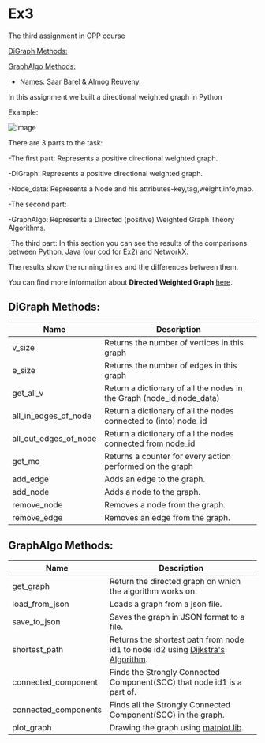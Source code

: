# Ex3
The third assignment in OPP course

[DiGraph Methods:](#DiGraph-Methods)

[GraphAlgo Methods:](#GraphAlgo-Methods)

- Names: Saar Barel & Almog Reuveny.

In this assignment we built a directional weighted graph in Python

Example:

![image](https://user-images.githubusercontent.com/63556870/104121082-68703e00-5344-11eb-9a0f-8ddaf7daf322.png)

There are 3 parts to the task:

-The first part: Represents a positive directional weighted graph.

 -DiGraph: Represents a positive directional weighted graph.
 
 -Node_data: Represents a Node and his attributes-key,tag,weight,info,map.
 
-The second part: 

 -GraphAlgo: Represents a Directed (positive) Weighted Graph Theory Algorithms.
 
 -The third part: In this section you can see the results of the comparisons between Python, Java (our cod for Ex2) and NetworkX. 

  The results show the running times and the differences between them.
  
  


You can find more information about **Directed Weighted Graph** [here](https://en.wikipedia.org/wiki/Directed_graph).



## DiGraph Methods:
|Name  | Description |
|--|--|
| v_size |Returns the number of vertices in this graph |
| e_size|Returns the number of edges in this graph |
| get_all_v|Return a dictionary of all the nodes in the Graph (node_id:node_data)
| all_in_edges_of_node|Return a dictionary of all the nodes connected to (into) node_id |
| all_out_edges_of_node |Return a dictionary of all the nodes connected from node_id |
| get_mc| Returns a counter for every action performed on the graph
| add_edge|Adds an edge to the graph.  |
| add_node|Adds a node to the graph. |
| remove_node|Removes a node from the graph. |
| remove_edge|Removes an edge from the graph. |




## GraphAlgo Methods:
|Name  | Description |
|--|--|
| get_graph|Return the directed graph on which the algorithm works on. |
| load_from_json|Loads a graph from a json file. |
| save_to_json|Saves the graph in JSON format to a file.|
| shortest_path|Returns the shortest path from node id1 to node id2 using [Dijkstra's Algorithm](https://en.wikipedia.org/wiki/Dijkstra%27s_algorithm). |
| connected_component|Finds the Strongly Connected Component(SCC) that node id1 is a part of. |
| connected_components|Finds all the Strongly Connected Component(SCC) in the graph.  |
| plot_graph|Drawing the graph using [matplot.lib](https://matplotlib.org/). |

